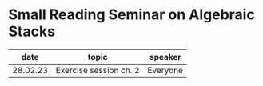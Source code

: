 # Small Reading Seminar on Algebraic Stacks


| date     | topic                  | speaker  |
|----------|------------------------|----------|
| 28.02.23 | Exercise session ch. 2 | Everyone |

